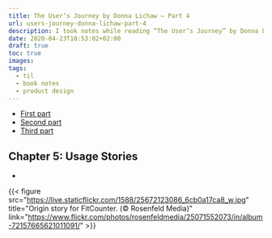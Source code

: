 ```yaml
---
title: The User’s Journey by Donna Lichaw – Part 4
url: users-journey-donna-lichaw-part-4
description: I took notes while reading “The User’s Journey” by Donna Lichaw. It’s a great book!
date: 2020-04-23T10:53:02+02:00
draft: true
toc: true
images:
tags:
  - til
  - book notes
  - product design
---
```

- [First part](/users-journey-donna-lichaw-part-1) 
- [Second part](/users-journey-donna-lichaw-part-2)
- [Third part](/users-journey-donna-lichaw-part-3)

## Chapter 5: Usage Stories
- 

{{< figure src="https://live.staticflickr.com/1588/25672123086_6cb0a17ca8_w.jpg" title="Origin story for FitCounter. (© Rosenfeld Media)" link="https://www.flickr.com/photos/rosenfeldmedia/25071552073/in/album-72157665621011091/" >}}


 